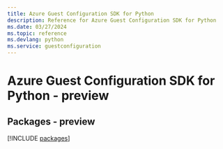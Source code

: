 ```yaml
---
title: Azure Guest Configuration SDK for Python
description: Reference for Azure Guest Configuration SDK for Python
ms.date: 03/27/2024
ms.topic: reference
ms.devlang: python
ms.service: guestconfiguration
---
```

# Azure Guest Configuration SDK for Python - preview
## Packages - preview
[!INCLUDE [packages](guest-configuration-index.md)]